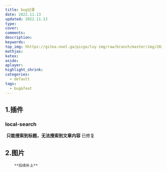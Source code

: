 ```yaml
---
title: bug记录
date: 2022.11.13
updated: 2022.11.13
type: 
cover: 
comments:
description:
keywords:
top_img: hhttps://gitea.noel.ga/picgo/lxy-img/raw/branch/master/img/202211202343188.jpg
mathjax:
katex:
aside:
aplayer:
highlight_shrink:
categories: 
  - default
tags:
  - bug&feat
---
```


## 1.插件

### 	local-search

​			**只能搜索到标题，无法搜索到文章内容** 已修复
## 2.图片
        **后续补上**